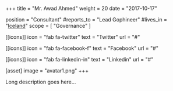 +++
title = "Mr. Awad Ahmed"
weight = 20
date = "2017-10-17"

position = "Consultant"
#reports_to = "Lead Gophineer"
#lives_in = "[Iceland](https://www.google.com/maps/place/Iceland/)"
scope = [
"Governance"
]

[[icons]]
  icon = "fab fa-twitter"
  text = "Twitter"
  url = "#"

[[icons]]
  icon = "fab fa-facebook-f"
  text = "Facebook"
  url = "#"

[[icons]]
  icon = "fab fa-linkedin-in"
  text = "Linkedin"
  url = "#"

[asset]
  image = "avatar1.png"
+++

Long description goes here...

